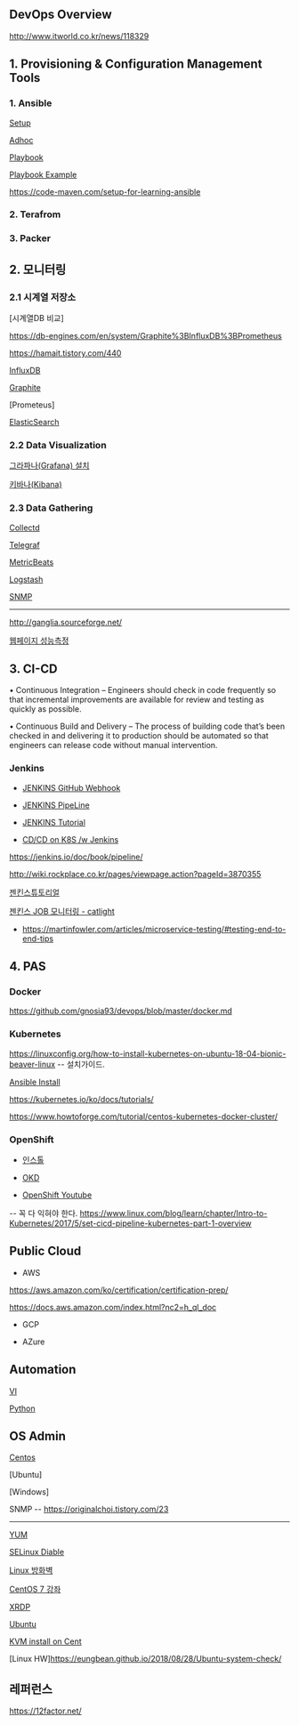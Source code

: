 ## DevOps Overview ##

http://www.itworld.co.kr/news/118329

## 1. Provisioning & Configuration Management Tools ##

### 1. Ansible ###

[Setup](https://github.com/gnosia93/devops/blob/master/ansible.md)

[Adhoc](https://github.com/gnosia93/devops/blob/master/ansible-adhoc.md)

[Playbook](https://github.com/gnosia93/devops/blob/master/ansible-playbook.md)

[Playbook Example](https://github.com/gnosia93/devops/blob/master/ansible-playbook-example.md)

https://code-maven.com/setup-for-learning-ansible



### 2. Terafrom ###


### 3. Packer ###



## 2. 모니터링 ##

### 2.1 시계열 저장소 ###

[시계열DB 비교]

https://db-engines.com/en/system/Graphite%3BInfluxDB%3BPrometheus

https://hamait.tistory.com/440


[InfluxDB](https://github.com/gnosia93/devops/blob/master/influxdb.md)

[Graphite](https://github.com/gnosia93/devops/blob/master/graphite.md)

[Prometeus]

[ElasticSearch](https://github.com/gnosia93/devops/blob/master/elastic.md)


### 2.2 Data Visualization ###

[그라파나(Grafana) 설치](https://github.com/gnosia93/devops/blob/master/grafana.md)

[키바나(Kibana)](https://github.com/gnosia93/devops/blob/master/kibana.md)


### 2.3 Data Gathering ###

[Collectd](https://github.com/gnosia93/devops/blob/master/collectd.md)

[Telegraf](https://github.com/gnosia93/devops/blob/master/telegraf.md)

[MetricBeats](https://github.com/gnosia93/devops/blob/master/metricbeats.md)

[Logstash](https://github.com/gnosia93/devops/blob/master/logstash.md)

[SNMP](https://github.com/gnosia93/devops/blob/master/snmp.md)



-------

http://ganglia.sourceforge.net/

[웹페이지 성능측정](https://devcoding.tistory.com/tag/%EC%84%B1%EB%8A%A5%EC%B8%A1%EC%A0%95)


## 3. CI-CD ##

• Continuous Integration – Engineers should check in code frequently
so that incremental improvements are available for review and testing as
quickly as possible.

• Continuous Build and Delivery – The process of building code
that’s been checked in and delivering it to production should be
automated so that engineers can release code without manual
intervention.


### Jenkins ###

* [JENKINS GitHub Webhook](https://github.com/gnosia93/devops/blob/master/jenkins-github-webhook.md)

* [JENKINS PipeLine](https://github.com/gnosia93/devops/blob/master/jenkins-pipeline.md)

* [JENKINS Tutorial](https://www.tutorialspoint.com/jenkins/index.htm)

* [CD/CD on K8S /w Jenkins](https://medium.com/containerum/configuring-ci-cd-on-kubernetes-with-jenkins-89eab7234270)

https://jenkins.io/doc/book/pipeline/

http://wiki.rockplace.co.kr/pages/viewpage.action?pageId=3870355

[젠킨스튜토리얼](https://www.youtube.com/watch?v=89yWXXIOisk)

[젠킨스 JOB 모니터링 - catlight](https://catlight.io/)


* https://martinfowler.com/articles/microservice-testing/#testing-end-to-end-tips


## 4. PAS ##

### Docker ###

https://github.com/gnosia93/devops/blob/master/docker.md

### Kubernetes ###

https://linuxconfig.org/how-to-install-kubernetes-on-ubuntu-18-04-bionic-beaver-linux    -- 설치가이드.

[Ansible Install](https://github.com/gnosia93/devops/blob/master/k8.md)

https://kubernetes.io/ko/docs/tutorials/

https://www.howtoforge.com/tutorial/centos-kubernetes-docker-cluster/

### OpenShift ###

* [인스톨](https://github.com/gnosia93/devops/blob/master/openshift-install.md)

* [OKD](https://docs.okd.io/3.11/welcome/index.html)

* [OpenShift Youtube](https://www.youtube.com/user/rhopenshift/videos)

-- 꼭 다 익혀야 한다.
https://www.linux.com/blog/learn/chapter/Intro-to-Kubernetes/2017/5/set-cicd-pipeline-kubernetes-part-1-overview


## Public Cloud ##

- AWS

https://aws.amazon.com/ko/certification/certification-prep/

https://docs.aws.amazon.com/index.html?nc2=h_ql_doc

- GCP 

- AZure

## Automation ##

[VI](https://github.com/gnosia93/devops/blob/master/vi.cmd)

[Python](https://github.com/gnosia93/devops/blob/master/python.md)



## OS Admin ##

[Centos](https://github.com/gnosia93/devops/blob/master/linux-centos.md)

[Ubuntu]

[Windows]

SNMP  --  https://originalchoi.tistory.com/23



---




[YUM](https://github.com/gnosia93/devops/blob/master/linux-yum.md)

[SELinux Diable]()

[Linux 방화벽](https://github.com/gnosia93/devops/blob/master/linux-fw.md)

[CentOS 7 강좌](http://blog.naver.com/PostView.nhn?blogId=hanajava&logNo=220793636099&parentCategoryNo=&categoryNo=55&viewDate=&isShowPopularPosts=false&from=postList)

[XRDP](https://hellodaepang.tistory.com/1)



[Ubuntu](https://github.com/gnosia93/devops/blob/master/linux-ubuntu.md)

[KVM install on Cent](https://www.linuxtechi.com/install-kvm-hypervisor-on-centos-7-and-rhel-7/)

[Linux HW]https://eungbean.github.io/2018/08/28/Ubuntu-system-check/



## 레퍼런스 ##

https://12factor.net/


